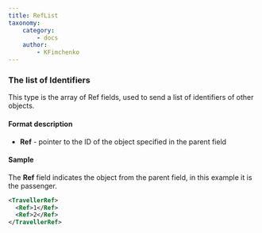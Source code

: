 ```yaml
---
title: RefList
taxonomy:
    category:
        - docs
    author:
        - KFimchenko
---
```


### The list of Identifiers

This type is the array of Ref fields, used to send a list of identifiers of other objects.

#### Format description

-   **Ref** - pointer to the ID of the object specified in the parent field

#### Sample

The **Ref** field indicates the object from the parent field, in this example it is the passenger.

```xml
<TravellerRef>
  <Ref>1</Ref>
  <Ref>2</Ref>
</TravellerRef>
```
